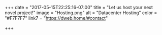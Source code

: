+++
date = "2017-05-15T22:25:16-07:00"
title = "Let us host your next novel project!"
image = "Hosting.png"
alt = "Datacenter Hosting"
color = "#F7F7F7"
link7 = "https://dweb.home/#contact"

+++

